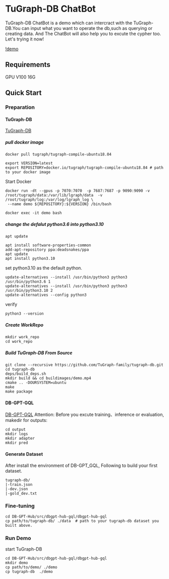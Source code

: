 # TuGraph-DB ChatBot

TuGraph-DB ChatBot is a demo which can intercract with the TuGraph-DB.You can input what you want to operate the db,such as querying or creating data. And The ChatBot will also help you to excute the cypher too. Let's trying it now!

[!demo](../images/demo.gif)
## Requirements

GPU V100 16G

## Quick Start

### Preparation

#### TuGraph-DB
[TuGraph-DB](https://github.com/TuGraph-family/tugraph-db)

##### pull docker image
```
docker pull tugraph/tugraph-compile-ubuntu18.04
```

```
export VERSION=latest
export REPOSITORY=docker.io/tugraph/tugraph-compile-ubuntu18.84 # path to your docker image
```
Start Docker
```
docker run -dt --gpus -p 7070:7070  -p 7687:7687 -p 9090:9090 -v /root/tugraph/data:/var/lib/lgraph/data  -v /root/tugraph/log:/var/log/lgraph_log \
 --name demo ${REPOSITORY}:${VERSION} /bin/bash

docker exec -it demo bash
 ```

##### change the defalut python3.6 into python3.10
```
apt update
```

```
apt install software-properties-common
add-apt-repository ppa:deadsnakes/ppa
apt update
apt install python3.10
```
set python3.10 as the default python.
```
update-alternatives --install /usr/bin/python3 python3 /usr/bin/python3.6 1
update-alternatives --install /usr/bin/python3 python3 /usr/bin/python3.10 2
update-alternatives --config python3
```
verify
```
python3 --version
```
##### Create WorkRepo
```
mkdir work_repo
cd work_repo
```

##### Build TuGraph-DB From Source
```
git clone --recursive https://github.com/TuGraph-family/tugraph-db.git
cd tugraph-db
deps/build_deps.sh
mkdir build && cd buildimages/demo.mp4
cmake .. -DOURSYSTEM=ubuntu
make
make package
```

#### DB-GPT-GQL
[DB-GPT-GQL](https://github.com/eosphoros-ai/DB-GPT-Hub/blob/main/src/dbgpt-hub-gql/)
Attention:
Before you excute training、inference or evaluation, makedir for outputs:
```
cd output
mkdir logs
mkdir adapter
mkdir pred
```

#### Generate Dataset
After install the environment of DB-GPT_GQL,
Following to build your first dataset.
```
tugraph-db/
|-train.json
|-dev.json
|-gold_dev.txt
```

### Fine-tuning
```
cd DB-GPT-Hub/src/dbgpt-hub-gql/dbgpt-hub-gql
cp path/to/tugraph-db/ ./data  # path to your tugraph-db dataset you built above.
```

### Run Demo
start TuGraph-DB

```
cd DB-GPT-Hub/src/dbgpt-hub-gql/dbgpt-hub-gql
mkdir demo
cp path/to/demo/ ./demo
cp tugraph-db  ./demo
```